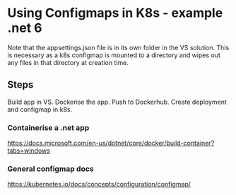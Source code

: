 # Using Configmaps in K8s - example .net 6

Note that the appsettings.json file is in its own folder in the VS solution.  This is necessary as a k8s configmap is mounted to a directory and wipes out any files in that directory at creation time.

## Steps

Build app in VS.
Dockerise the app.
Push to Dockerhub.
Create deployment and configmap in k8s.

### Containerise a .net app
https://docs.microsoft.com/en-us/dotnet/core/docker/build-container?tabs=windows

### General configmap docs
https://kubernetes.io/docs/concepts/configuration/configmap/